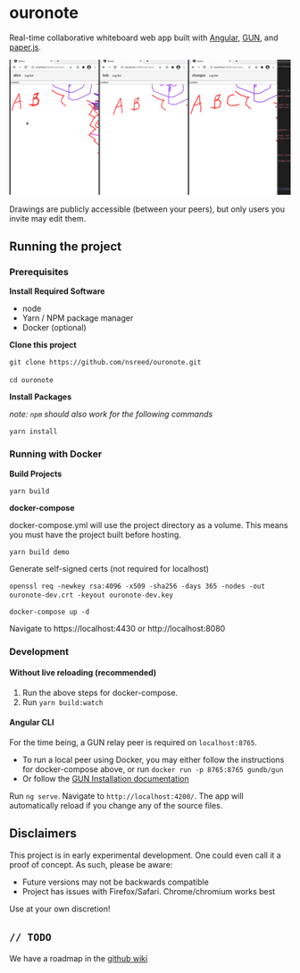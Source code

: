 # ouronote

Real-time collaborative whiteboard web app built with [Angular](https://angular.io/), [GUN](https://gun.eco/), and [paper.js](http://paperjs.org/).

![per-user permissions](./docs/sync-permissions-demo.gif)

Drawings are publicly accessible (between your peers), but only users you invite may edit them.

## Running the project

### Prerequisites

**Install Required Software**

- node
- Yarn / NPM package manager
- Docker (optional)

**Clone this project**

```
git clone https://github.com/nsreed/ouronote.git

cd ouronote
```

**Install Packages**

_note: `npm` should also work for the following commands_

```
yarn install
```

### Running with Docker

**Build Projects**

```
yarn build
```

**docker-compose**

docker-compose.yml will use the project directory as a volume. This means you must have the project built before hosting.

```
yarn build demo
```

Generate self-signed certs (not required for localhost)

```
openssl req -newkey rsa:4096 -x509 -sha256 -days 365 -nodes -out ouronote-dev.crt -keyout ouronote-dev.key
```

```
docker-compose up -d
```

Navigate to https://localhost:4430 or http://localhost:8080

### Development

#### Without live reloading (recommended)

1. Run the above steps for docker-compose.
2. Run `yarn build:watch`

#### Angular CLI

For the time being, a GUN relay peer is required on `localhost:8765`.

- To run a local peer using Docker, you may either follow the instructions for docker-compose above, or run `docker run -p 8765:8765 gundb/gun`
- Or follow the [GUN Installation documentation](https://gun.eco/docs/Installation#node)

Run `ng serve`. Navigate to `http://localhost:4200/`. The app will automatically reload if you change any of the source files.

## Disclaimers

This project is in early experimental development. One could even call it a proof of concept. As such, please be aware:

- Future versions may not be backwards compatible
- Project has issues with Firefox/Safari. Chrome/chromium works best

Use at your own discretion!

## `// TODO`

We have a roadmap in the [github wiki](https://github.com/nsreed/ouronote/wiki/Roadmap)
